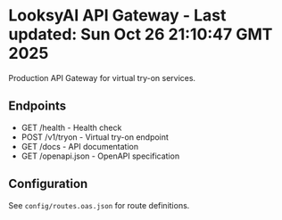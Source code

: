 # LooksyAI API Gateway - Last updated: Sun Oct 26 21:10:47 GMT 2025

Production API Gateway for virtual try-on services.

## Endpoints
- GET /health - Health check
- POST /v1/tryon - Virtual try-on endpoint
- GET /docs - API documentation  
- GET /openapi.json - OpenAPI specification

## Configuration
See `config/routes.oas.json` for route definitions.
